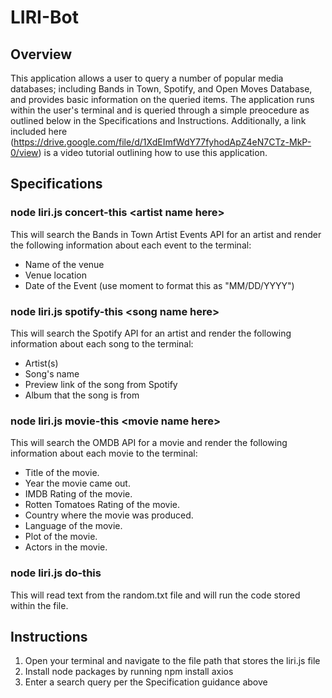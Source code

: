 # LIRI-Bot
## Overview
This application allows a user to query a number of popular media databases; including Bands in Town, Spotify, and Open Moves Database, and provides basic information on the queried items. The application runs within the user's terminal and is queried through a simple preocedure as outlined below in the Specifications and Instructions. Additionally, a link included here (https://drive.google.com/file/d/1XdEImfWdY77fyhodApZ4eN7CTz-MkP-0/view) is a video tutorial outlining how to use this application.

## Specifications

### node liri.js concert-this <span><</span>artist name here<span>></span>
This will search the Bands in Town Artist Events API for an artist and render the following information about each event to the terminal:
* Name of the venue
* Venue location
* Date of the Event (use moment to format this as "MM/DD/YYYY")

### node liri.js spotify-this <span><</span>song name here<span>></span>
This will search the Spotify API for an artist and render the following information about each song to the terminal:
* Artist(s)
* Song's name
* Preview link of the song from Spotify
* Album that the song is from

### node liri.js movie-this <span><</span>movie name here<span>></span>
This will search the OMDB API for a movie and render the following information about each movie to the terminal:
 * Title of the movie.
 * Year the movie came out.
 * IMDB Rating of the movie.
 * Rotten Tomatoes Rating of the movie.
 * Country where the movie was produced.
 * Language of the movie.
 * Plot of the movie.
 * Actors in the movie.

 ### node liri.js do-this
 This will read text from the random.txt file and will run the code stored within the file.

## Instructions
1. Open your terminal and navigate to the file path that stores the liri.js file
1. Install node packages by running npm install axios
1. Enter a search query per the Specification guidance above

